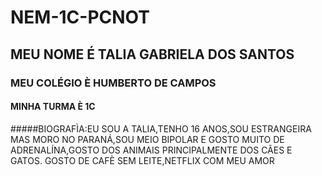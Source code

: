 # NEM-1C-PCNOT
## MEU NOME É TALIA GABRIELA DOS SANTOS 
### MEU COLÉGIO È HUMBERTO DE CAMPOS 
#### MINHA TURMA È 1C
#####BIOGRAFÌA:EU SOU A TALIA,TENHO 16 ANOS,SOU ESTRANGEIRA MAS MORO NO PARANÁ,SOU MEIO BIPOLAR E GOSTO MUITO DE ADRENALÍNA,GOSTO DOS ANIMAIS PRINCIPALMENTE DOS CÃES E GATOS. GOSTO DE CAFÈ SEM LEITE,NETFLIX COM MEU AMOR 
